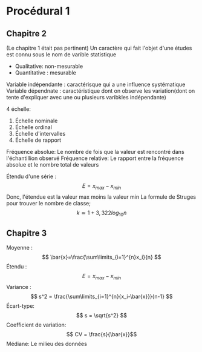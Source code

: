 # Procédural 1
## Chapitre 2
(Le chapitre 1 était pas pertinent)
Un caractère qui fait l'objet d'une études est connu sous le nom de varible statistique
- Qualitative: non-mesurable
- Quantitative : mesurable

Variable indépendante : caractérisque qui a une influence systématique
Variable dépendnate : caractéristique dont on observe les variation(dont on tente d'expliquer avec une ou plusieurs varibkles indépendante)

4 échelle:
1. Échelle nominale
2. Échelle ordinal
3. Échelle d'intervalles
4. Échelle de rapport

Fréquence absolue: Le nombre de fois que la valeur est rencontré dans l'échantillion observé
Fréquence relative: Le rapport entre la fréquence absolue et le nombre total de valeurs

Étendu d'une série :
$$ E = x_{max} - x_{min} $$
Donc, l'étendue est la valeur max moins la valeur min
La formule de Struges pour trouver le nombre de classe;
$$k \simeq 1+3,322 log_{10} n $$

## Chapitre 3

Moyenne :
$$ \bar{x}=\frac{\sum\limits_{i=1}^{n}x_i}{n} $$
Étendu :
$$ E = x_{max} - x_{min} $$
Variance :
$$ s^2 = \frac{\sum\limits_{i=1}^{n}{x_i-\bar{x}}}{n-1} $$
Écart-type:
$$ s = \sqrt{s^2} $$
Coefficient de variation:
$$ CV = \frac{s}{\bar{x}}$$
Médiane: 
Le milieu des données
